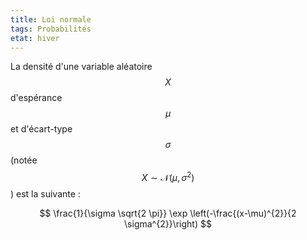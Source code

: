 ```yaml
---
title: Loi normale
tags: Probabilités
etat: hiver
---
```


La densité d'une variable aléatoire $$X$$ d'espérance $$\mu$$ et d'écart-type $$\sigma$$ (notée $$ X \sim \mathcal{N}\left(\mu, \sigma^{2}\right) $$) est la suivante :

$$
\frac{1}{\sigma \sqrt{2 \pi}} \exp \left(-\frac{(x-\mu)^{2}}{2 \sigma^{2}}\right)
$$